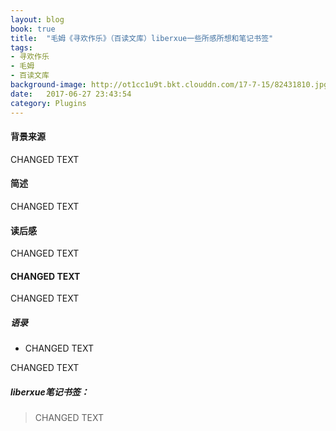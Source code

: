 ```yaml
---
layout: blog
book: true
title:  "毛姆《寻欢作乐》（百读文库）liberxue一些所感所想和笔记书签"
tags:
- 寻欢作乐
- 毛姆
- 百读文库
background-image: http://ot1cc1u9t.bkt.clouddn.com/17-7-15/82431810.jpg
date:   2017-06-27 23:43:54
category: Plugins
---
```


#### 背景来源
CHANGED TEXT

#### 简述

CHANGED TEXT

#### 读后感
CHANGED TEXT
 
#### CHANGED TEXT
CHANGED TEXT
 
##### 语录
 
- CHANGED TEXT
 
CHANGED TEXT

#####  liberxue笔记书签：
 
> CHANGED TEXT

